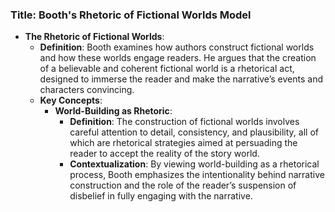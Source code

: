### Title: **Booth's Rhetoric of Fictional Worlds Model**
- **The Rhetoric of Fictional Worlds**:
  - **Definition**: Booth examines how authors construct fictional worlds and how these worlds engage readers. He argues that the creation of a believable and coherent fictional world is a rhetorical act, designed to immerse the reader and make the narrative’s events and characters convincing.
  - **Key Concepts**:
    - **World-Building as Rhetoric**:
      - **Definition**: The construction of fictional worlds involves careful attention to detail, consistency, and plausibility, all of which are rhetorical strategies aimed at persuading the reader to accept the reality of the story world.
      - **Contextualization**: By viewing world-building as a rhetorical process, Booth emphasizes the intentionality behind narrative construction and the role of the reader’s suspension of disbelief in fully engaging with the narrative.